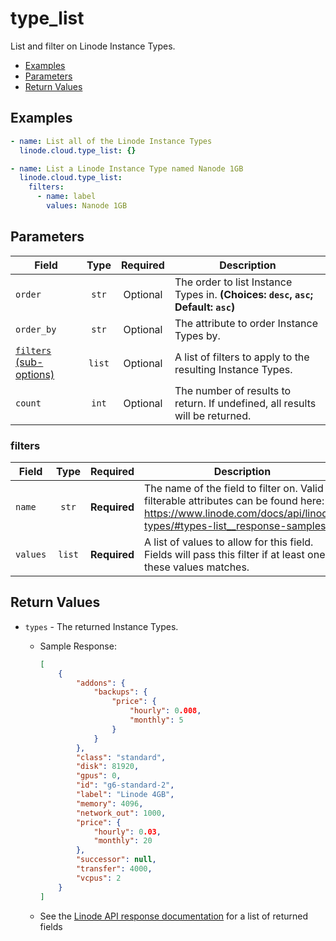 # type_list

List and filter on Linode Instance Types.

- [Examples](#examples)
- [Parameters](#parameters)
- [Return Values](#return-values)

## Examples

```yaml
- name: List all of the Linode Instance Types
  linode.cloud.type_list: {}
```

```yaml
- name: List a Linode Instance Type named Nanode 1GB
  linode.cloud.type_list:
    filters:
      - name: label
        values: Nanode 1GB

```


## Parameters

| Field     | Type | Required | Description                                                                  |
|-----------|------|----------|------------------------------------------------------------------------------|
| `order` | <center>`str`</center> | <center>Optional</center> | The order to list Instance Types in.  **(Choices: `desc`, `asc`; Default: `asc`)** |
| `order_by` | <center>`str`</center> | <center>Optional</center> | The attribute to order Instance Types by.   |
| [`filters` (sub-options)](#filters) | <center>`list`</center> | <center>Optional</center> | A list of filters to apply to the resulting Instance Types.   |
| `count` | <center>`int`</center> | <center>Optional</center> | The number of results to return. If undefined, all results will be returned.   |

### filters

| Field     | Type | Required | Description                                                                  |
|-----------|------|----------|------------------------------------------------------------------------------|
| `name` | <center>`str`</center> | <center>**Required**</center> | The name of the field to filter on. Valid filterable attributes can be found here: https://www.linode.com/docs/api/linode-types/#types-list__response-samples   |
| `values` | <center>`list`</center> | <center>**Required**</center> | A list of values to allow for this field. Fields will pass this filter if at least one of these values matches.   |

## Return Values

- `types` - The returned Instance Types.

    - Sample Response:
        ```json
        [
            {
                "addons": {
                    "backups": {
                        "price": {
                            "hourly": 0.008,
                            "monthly": 5
                        }
                    }
                },
                "class": "standard",
                "disk": 81920,
                "gpus": 0,
                "id": "g6-standard-2",
                "label": "Linode 4GB",
                "memory": 4096,
                "network_out": 1000,
                "price": {
                    "hourly": 0.03,
                    "monthly": 20
                },
                "successor": null,
                "transfer": 4000,
                "vcpus": 2
            }
        ]
        ```
    - See the [Linode API response documentation](https://www.linode.com/docs/api/linode-types/#types-list__response-samples) for a list of returned fields


